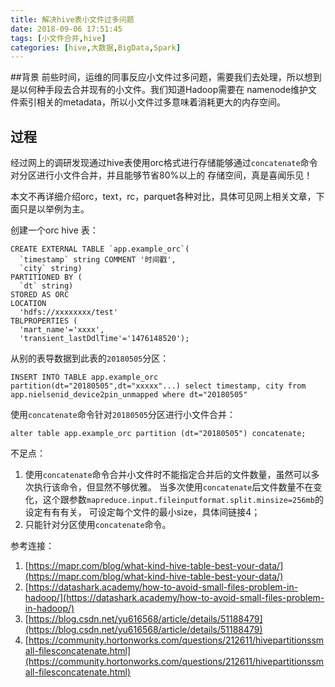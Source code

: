 ```yaml
---
title: 解决hive表小文件过多问题
date: 2018-09-06 17:51:45
tags: [小文件合并,hive]
categories: [hive,大数据,BigData,Spark]
---
```


##背景
前些时间，运维的同事反应小文件过多问题，需要我们去处理，所以想到是以何种手段去合并现有的小文件。我们知道Hadoop需要在
namenode维护文件索引相关的metadata，所以小文件过多意味着消耗更大的内存空间。

## 过程

经过网上的调研发现通过hive表使用orc格式进行存储能够通过`concatenate`命令对分区进行小文件合并，并且能够节省80%以上的
存储空间，真是喜闻乐见！

<!--more-->

本文不再详细介绍orc，text，rc，parquet各种对比，具体可见网上相关文章，下面只是以举例为主。

创建一个orc hive 表：

```
CREATE EXTERNAL TABLE `app.example_orc`(
  `timestamp` string COMMENT '时间戳',
  `city` string)
PARTITIONED BY (
  `dt` string)
STORED AS ORC
LOCATION
  'hdfs://xxxxxxxx/test'
TBLPROPERTIES (
  'mart_name'='xxxx',
  'transient_lastDdlTime'='1476148520');
```

从别的表导数据到此表的`20180505`分区：

```
INSERT INTO TABLE app.example_orc partition(dt="20180505",dt="xxxxx"...) select timestamp, city from app.nielsenid_device2pin_unmapped where dt="20180505"
```

使用`concatenate`命令针对`20180505`分区进行小文件合并：

```
alter table app.example_orc partition (dt="20180505") concatenate;
```

 

不足点：

1. 使用`concatenate`命令合并小文件时不能指定合并后的文件数量，虽然可以多次执行该命令，但显然不够优雅。
   当多次使用`concatenate`后文件数量不在变化，这个跟参数`mapreduce.input.fileinputformat.split.minsize=256mb`的设定有有有关，
   可设定每个文件的最小size，具体间链接4；
2. 只能针对分区使用`concatenate`命令。

参考连接：

1. [https://mapr.com/blog/what-kind-hive-table-best-your-data/](https://mapr.com/blog/what-kind-hive-table-best-your-data/)
2. [https://datashark.academy/how-to-avoid-small-files-problem-in-hadoop/](https://datashark.academy/how-to-avoid-small-files-problem-in-hadoop/)
3. [https://blog.csdn.net/yu616568/article/details/51188479](https://blog.csdn.net/yu616568/article/details/51188479)
4. [https://community.hortonworks.com/questions/212611/hivepartitionssmall-filesconcatenate.html](https://community.hortonworks.com/questions/212611/hivepartitionssmall-filesconcatenate.html)